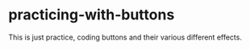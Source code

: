 # practicing-with-buttons
This is just practice, coding buttons and their various different effects.
